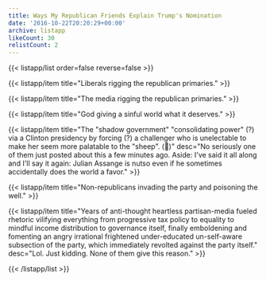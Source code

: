 ```yaml
---
title: Ways My Republican Friends Explain Trump's Nomination
date: '2016-10-22T20:20:29+00:00'
archive: listapp
likeCount: 30
relistCount: 2
---
```


{{< listapp/list order=false reverse=false >}}

   {{< listapp/item title="Liberals rigging the republican primaries." >}}

   {{< listapp/item title="The media rigging the republican primaries." >}}

   {{< listapp/item title="God giving a sinful world what it deserves." >}}

   {{< listapp/item title="The \"shadow government\" \"consolidating power\" (?) via a Clinton presidency by forcing (?) a challenger who is unelectable to make her seem more palatable to the \"sheep\". (🐑)"
      desc="No seriously one of them just posted about this a few minutes ago. Aside: I've said it all along and I'll say it again: Julian Assange is nutso even if he sometimes accidentally does the world a favor." >}}

   {{< listapp/item title="Non-republicans invading the party and poisoning the well." >}}

   {{< listapp/item title="Years of anti-thought heartless partisan-media fueled rhetoric vilifying everything from progressive tax policy to equality to mindful income distribution to governance itself, finally emboldening and fomenting an angry irrational frightened under-educated un-self-aware subsection of the party, which immediately revolted against the party itself."
      desc="Lol. Just kidding. None of them give this reason." >}}

{{< /listapp/list >}}

